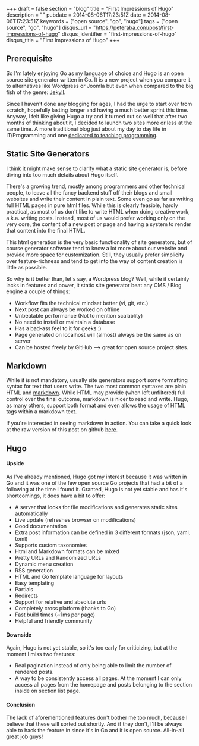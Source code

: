 +++
draft = false
section = "blog"
title = "First Impressions of Hugo"
description = ""
pubdate = 2014-08-06T17:23:51Z
date = 2014-08-06T17:23:51Z
keywords = ["open source", "go", "hugo"]
tags = ["open source", "go", "hugo"]
disqus_url = "https://peteraba.com/post/first-impressions-of-hugo"
disqus_identifier = "first-impressions-of-hugo"
disqus_title = "First Impressions of Hugo"
+++

Prerequisite
------------

So I'm lately enjoying Go as my language of choice and [Hugo](http://hugo.spf13.com/) is an open source site generator written in Go. It is a new project when you compare it to alternatives like Wordpress or Joomla but even when compared to the big fish of the genre: [Jekyll](http://jekyllrb.com/).

Since I haven't done any blogging for ages, I had the urge to start over from scratch, hopefully lasting longer and having a much better sprint this time. Anyway, I felt like giving Hugo a try and it turned out so well that after two months of thinking about it, I decided to launch two sites more or less at the same time. A more traditional blog just about my day to day life in IT/Programming and one [dedicated to teaching programming](http://devmonk.com/).


Static Site Generators
----------------------

I think it might make sense to clarify what a static site generator is, before diving into too much details about Hugo itself.

There's a growing trend, mostly among programmers and other technical people, to leave all the fancy backend stuff off their blogs and small websites and write their content in plain text. Some even go as far as writing full HTML pages in pure html files. While this is clearly feasible, hardly practical, as most of us don't like to write HTML when doing creative work, a.k.a. writing posts. Instead, most of us would prefer working only on the very core, the content of a new post or page and having a system to render that content into the final HTML.

This html generation is the very basic functionality of site generators, but of course generator software tend to know a lot more about our website and provide more space for customization. Still, they usually prefer simplicity over feature-richness and tend to get into the way of content creation is little as possible.

So why is it better than, let's say, a Wordpress blog? Well, while it certainly lacks in features and power, it static site generator beat any CMS / Blog engine a couple of things:

 * Workflow fits the technical mindset better (vi, git, etc.)
 * Next post can always be worked on offline
 * Unbeatable performance (Not to mention scalablity)
 * No need to install or maintain a database
 * Has a bad-ass feel to it for geeks :)
 * Page generated on localhost will (almost) always be the same as on server
 * Can be hosted freely by GitHub --> great for open source project sites.


Markdown
--------

While it is not mandatory, usually site generators support some formatting syntax for text that users write. The two most common syntaxes are plain HTML and [markdown](http://en.wikipedia.org/wiki/Markdown). While HTML may provide (when left unfiltered) full control over the final outcome, markdown is nicer to read and write. Hugo, as many others, support both format and even allows the usage of HTML tags within a markdown text.

If you're interested in seeing markdown in action. You can take a quick look at the raw version of this post on github [here](https://raw.githubusercontent.com/peteraba/peteraba.com/master/content/blog/first-impressions-of-hugo.md).


Hugo
----

#### Upside ####

As I've already mentioned, Hugo got my interest because it was written in Go and it was one of the few open source Go projects that had a bit of a following at the time I found it. Granted, Hugo is not yet stable and has it's shortcomings, it does have a bit to offer:

 * A server that looks for file modifications and generates static sites automatically
 * Live update (refreshes browser on modifications)
 * Good documentation
 * Extra post information can be defined in 3 different formats (json, yaml, toml)
 * Supports custom taxonomies
 * Html and Markdown formats can be mixed
 * Pretty URLs and Randomized URLs
 * Dynamic menu creation
 * RSS generation
 * HTML and Go template language for layouts
 * Easy templating
 * Partials
 * Redirects
 * Support for relative and absolute urls
 * Completely cross platform (thanks to Go)
 * Fast build times (~1ms per page)
 * Helpful and friendly community

#### Downside ####

Again, Hugo is not yet stable, so it's too early for criticizing, but at the moment I miss two features:

 * Real pagination instead of only being able to limit the number of rendered posts.
 * A way to be consistently access all pages. At the moment I can only access all pages from the homepage and posts belonging to the section inside on section list page.

#### Conclusion ####

The lack of aforementioned features don't bother me too much, because I believe that these will sorted out shortly. And if they don't, I'll be always able to hack the feature in since it's in Go and it is open source. All-in-all great job guys!
